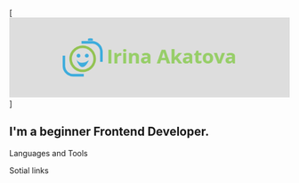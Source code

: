 [![Header](https://github.com/akkirva/akkirva/blob/main/Assets/logo.png)]

## I'm a beginner Frontend Developer.

Languages and Tools

Sotial links


